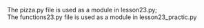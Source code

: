 The pizza.py file is used as a module in lesson23.py; \
The functions23.py file is used as a module in lesson23_practic.py

